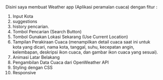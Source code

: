 Disini saya membuat Weather app (Aplikasi peramalan cuaca) dengan fitur : 
1. Input Kota
2. suggestions
3. history pencarian.
4. Tombol Pencarian (Search Button)
5. Tombol Gunakan Lokasi Sekarang (Use Current Location)
6. Tampilan Perakiraan Cuaca (menampilkan detail cuaca saat ini untuk kota yang dicari, nama kota, tanggal, suhu, kecepatan angin, kelembapan, deskripsi ikon cuaca, dan gambar ikon cuaca yang sesuai).
7. Animasi Latar Belakang
8. Pengambilan Data Cuaca dari OpenWeather API
9. Styling dengan CSS
10. Responsive
